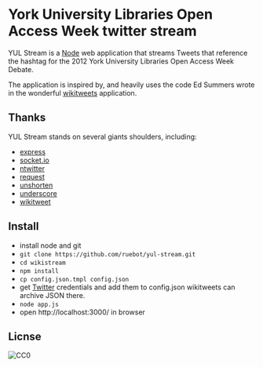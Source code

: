 York University Libraries Open Access Week twitter stream
==========

YUL Stream is a [Node](http://nodejs.org) web application that streams Tweets that reference the hashtag for the 2012 York University Libraries Open Access Week Debate.

The application is inspired by, and heavily uses the code Ed Summers wrote in the wonderful [wikitweets](https://github.com/edsu/wikitweets) application.


Thanks
------

YUL Stream stands on several giants shoulders, including:

* [express](http://expressjs.com/)
* [socket.io](http://socket.io)
* [ntwitter](https://github.com/AvianFlu/ntwitter)
* [request](https://github.com/mikeal/request)
* [unshorten](https://github.com/mathiasbynens/node-unshorten)
* [underscore](http://documentcloud.github.com/underscore/)
* [wikitweet](https://github.com/edsu/wikitweets)

Install
-------

* install node and git
* `git clone https://github.com/ruebot/yul-stream.git`
* `cd wikistream`
* `npm install`
* `cp config.json.tmpl config.json`
* get [Twitter](https://dev.twitter.com/apps/new) credentials and add them to 
  config.json
  wikitweets can archive JSON there.
* `node app.js`
* open http://localhost:3000/ in browser

Licnse
------

![CC0](http://i.creativecommons.org/p/zero/1.0/88x31.png "CC0")
